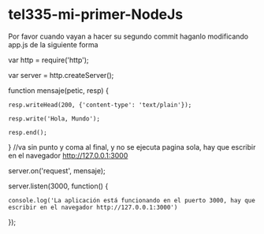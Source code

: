 # tel335-mi-primer-NodeJs

Por favor cuando vayan a hacer su segundo commit haganlo modificando app.js de la siguiente forma

var http = require('http');

var server = http.createServer();

function mensaje(petic, resp) {

    resp.writeHead(200, {'content-type': 'text/plain'});
    
    resp.write('Hola, Mundo');
    
    resp.end();
    
}   //va sin punto y coma al final, y no se ejecuta pagina sola, hay que escribir en el navegador http://127.0.0.1:3000

server.on('request', mensaje);

server.listen(3000, function() {

    console.log('La aplicación está funcionando en el puerto 3000, hay que escribir en el navegador http://127.0.0.1:3000')
    
});
